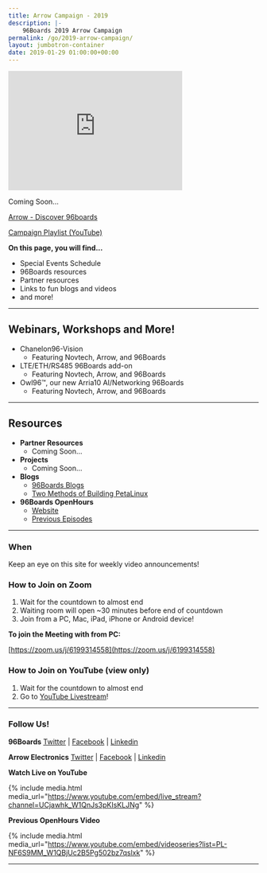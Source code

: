 ```yaml
---
title: Arrow Campaign - 2019
description: |-
    96Boards 2019 Arrow Campaign
permalink: /go/2019-arrow-campaign/
layout: jumbotron-container
date: 2019-01-29 01:00:00+00:00
---
```


<div class="col-md-6" markdown="1">

<iframe width="350" height="240" src="https://w2.countingdownto.com/2374116" frameborder="0"></iframe>

Coming Soon...

<a href="https://www.arrow.com/en/campaigns/arrow-96-boards" class="btn blog-read-more-btn center-block">Arrow - Discover 96boards</a>

<a href="" class="btn blog-read-more-btn center-block">Campaign Playlist (YouTube)</a>

**On this page, you will find...**

- Special Events Schedule
- 96Boards resources
- Partner resources
- Links to fun blogs and videos
- and more!

***

## Webinars, Workshops and More!

- Chanelon96-Vision
   - Featuring Novtech, Arrow, and 96Boards
- LTE/ETH/RS485 96Boards add-on
   - Featuring Novtech, Arrow, and 96Boards
- Owl96™, our new Arria10 AI/Networking 96Boards
   - Featuring Novtech, Arrow, and 96Boards

***

## Resources

- **Partner Resources**
   - Coming Soon...
- **Projects**
   - Coming Soon...
- **Blogs**
   - [96Boards Blogs](https://www.96boards.org/blog/)
   - [Two Methods of Building PetaLinux](https://www.hackster.io/adam-taylor/two-methods-of-building-petalinux-for-the-ultra96-77c8e0)
- **96Boards OpenHours**
   - [Website](https://www.96boards.org/openhours/)
   - [Previous Episodes](https://www.youtube.com/playlist?list=PL-NF6S9MM_W1QBjUc2B5Pg502bz7qslxk)

***

</div>
<div class="col-md-6">
<div class="openhours-panel" markdown="1" id="openhours-panel">

### When

Keep an eye on this site for weekly video announcements!

### How to Join on Zoom

1) Wait for the countdown to almost end<br>
2) Waiting room will open ~30 minutes before end of countdown<br>
3) Join from a PC, Mac, iPad, iPhone or Android device!<br>

**To join the Meeting with from PC:**

[https://zoom.us/j/6199314558](https://zoom.us/j/6199314558)

### How to Join on YouTube (view only)

1) Wait for the countdown to almost end<br>
2) Go to [YouTube Livestream](https://www.youtube.com/c/96Boards)!<br>

* * *

### Follow Us!

**96Boards**
[Twitter](https://twitter.com/96Boards) | [Facebook](https://www.facebook.com/96Boards) | [Linkedin](https://www.linkedin.com/company/96boards)

**Arrow Electronics**
[Twitter](https://twitter.com/96Boards) | [Facebook](https://www.facebook.com/96Boards) | [Linkedin](https://www.linkedin.com/company/96boards)

**Watch Live on YouTube**

{% include media.html media_url="https://www.youtube.com/embed/live_stream?channel=UCjawhk_W1QnJs3pKIsKLJNg" %}

**Previous OpenHours Video**

{% include media.html media_url="https://www.youtube.com/embed/videoseries?list=PL-NF6S9MM_W1QBjUc2B5Pg502bz7qslxk" %}

* * *

</div>
</div>
